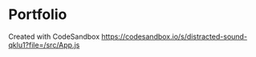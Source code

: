 # Portfolio
Created with CodeSandbox
https://codesandbox.io/s/distracted-sound-qklu1?file=/src/App.js

